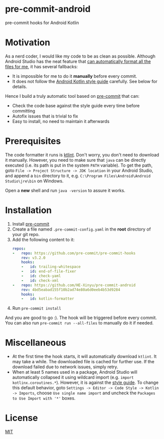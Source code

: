 # pre-commit-android
pre-commit hooks for Android Kotlin

# Motivation
As a nerd coder, I would like my code to be as clean as possible. 
Although Android Studio has the neat feature that [can automatically format all the 
files for me](https://stackoverflow.com/questions/40926920/reformat-whole-project-files-in-android-studio),
it has several fallbacks:

- It is impossible for me to do it **manually** before every commit.
- It does not follow the [Android Kotlin style guide](https://developer.android.com/kotlin/style-guide) carefully.
See below for details.

Hence I build a truly automatic tool based on [pre-commit](https://pre-commit.com/) that can:
- Check the code base against the style guide every time before committing
- Autofix issues that is trivial to fix
- Easy to install, no need to maintain it afterwards

# Prerequisites
The code formatter it runs is [ktlint](https://github.com/pinterest/ktlint). 
Don't worry, you don't need to download it manually. However, you need to make 
sure that `java` can be directly executed (i.e. its path is put in the system `PATH`
variable). To get the path, goto `File -> Project Structure -> JDK location` in
your Android Studio, and append a `bin` directory to it, e.g. 
`C:\Program Files\Android\Android Studio\jre\bin` on Windows. 

Open a **new** shell and run `java -version` to assure it works.


# Installation
1. Install [pre-commit](https://pre-commit.com/#install)
2. Create a file named `.pre-commit-config.yaml` in the **root** directory of your git repo.
3. Add the following content to it:
    ```yaml
    repos:
    -   repo: https://github.com/pre-commit/pre-commit-hooks
        rev: v3.2.0
        hooks:
        -   id: trailing-whitespace
        -   id: end-of-file-fixer
        -   id: check-yaml
        -   id: check-xml
    -   repo: https://github.com/HE-Xinyu/pre-commit-android
        rev: 4bd5eabad155f10b2ad74e80a6d0eeb4b53d9284
        hooks:
        -   id: kotlin-formatter
    ```
4. Run `pre-commit install`

And you are good to go :). The hook will be triggered before every commit.
You can also run `pre-commit run --all-files` to manually do it if needed.

# Miscellaneous
- At the first time the hook starts, it will automatically download `ktlint`. It 
may take a while. The downloaded file is cached for further use. If the download 
failed due to network issues, simply retry.
- When at least 5 names used in a package, Android Studio will automatically
collapsed it using wildcard import (e.g. `import kotlinx.coroutines.*`). However,
it is against the [style guide](https://developer.android.com/kotlin/style-guide#import_statements).
To change this default behavior, goto `Settings -> Editor -> Code Style -> Kotlin -> Imports`, 
choose `Use single name import` and uncheck the `Packages to Use Import with '*'` boxes.

# License
[MIT](https://opensource.org/licenses/MIT)
